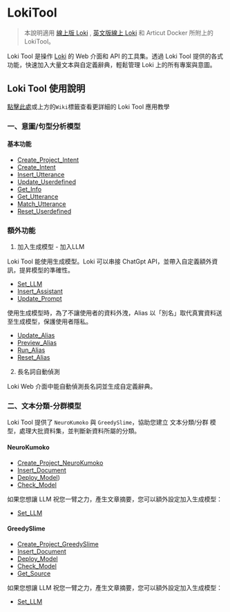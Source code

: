 # LokiTool 
> 本說明適用 [線上版 Loki](https://api.droidtown.co/loki/) , [英文版線上 Loki](https://api.droidtown.co/loki/) 和 Articut Docker 所附上的 LokiTool。


Loki Tool 是操作 [Loki](https://api.droidtown.co/loki/) 的 Web 介面和 API 的工具集。透過 Loki Tool 提供的各式功能，快速加入大量文本與自定義辭典，輕鬆管理 Loki 上的所有專案與意圖。

## Loki Tool 使用說明

[點擊此處](https://github.com/Droidtown/LokiTool_Doc/wiki/Home)或上方的`Wiki`標籤查看更詳細的 Loki Tool 應用教學

### 一、意圖/句型分析模型
#### 基本功能
- [Create_Project_Intent](https://github.com/Droidtown/LokiTool_Doc/blob/main/LokiCall/Func_Create_Project_intent.md)
- [Create_Intent](https://github.com/Droidtown/LokiTool_Doc/blob/main/LokiCall/Func_Create_Intent.md)
- [Insert_Utterance](https://github.com/Droidtown/LokiTool_Doc/blob/main/LokiCall/Func_Insert_Utterance.md)
- [Update_Userdefined](https://github.com/Droidtown/LokiTool_Doc/blob/main/LokiCall/Func_Update_Userdefined.md)
- [Get_Info](https://github.com/Droidtown/LokiTool_Doc/blob/main/LokiCall/Func_Get_Info.md)
- [Get_Utterance](https://github.com/Droidtown/LokiTool_Doc/blob/main/LokiCall/Func_Get_Utterance.md)
- [Match_Utterance](https://github.com/Droidtown/LokiTool_Doc/blob/main/LokiCall/Func_Match_Utterance.md)
- [Reset_Userdefined](https://github.com/Droidtown/LokiTool_Doc/blob/main/LokiCall/Func_Reset_Userdefined.md)

### 額外功能
1. 加入生成模型 - 加入LLM

Loki Tool 能使用生成模型。Loki 可以串接 ChatGpt API，並帶入自定義額外資訊，提昇模型的準確性。
- [Set_LLM](https://github.com/Droidtown/LokiTool_Doc/blob/main/LokiCall/Func_Set_LLM.md)
- [Insert_Assistant](https://github.com/Droidtown/LokiTool_Doc/blob/main/LokiCall/Func_Insert_Assistant.md)
- [Update_Prompt](https://github.com/Droidtown/LokiTool_Doc/blob/main/LokiCall/Func_Update_Prompt.md)

使用生成模型時，為了不讓使用者的資料外洩，Alias 以「別名」取代真實資料送至生成模型，保護使用者隱私。
- [Update_Alias](https://github.com/Droidtown/LokiTool_Doc/blob/main/LokiCall/Func_Update_Alias.md)
- [Preview_Alias](https://github.com/Droidtown/LokiTool_Doc/blob/main/LokiCall/Func_Preview_Alias.md)
- [Run_Alias](https://github.com/Droidtown/LokiTool_Doc/blob/main/LokiCall/Func_Run_Alias.md)
- [Reset_Alias](https://github.com/Droidtown/LokiTool_Doc/blob/main/LokiCall/Func_Reset_Alias.md)

2. 長名詞自動偵測

Loki Web 介面中能自動偵測長名詞並生成自定義辭典。

### 二、文本分類-分群模型
Loki Tool 提供了 `NeuroKumoko` 與 `GreedySlime`，協助您建立 文本分類/分群 模型，處理大批資料集，並判斷新資料所屬的分類。

#### NeuroKumoko
- [Create_Project_NeuroKumoko](https://github.com/Droidtown/LokiTool_Doc/blob/main/LokiCall/Func_Create_Project_NeuroKumoko)
- [Insert_Document](https://github.com/Droidtown/LokiTool_Doc/blob/main/LokiCall/Func_Insert_Document)
- [Deploy_Model](https://github.com/Droidtown/LokiTool_Doc/blob/main/LokiCall/Func_Deploy_Model))
- [Check_Model](https://github.com/Droidtown/LokiTool_Doc/blob/main/LokiCall/Func_Check_Model)

如果您想讓 LLM 祝您一臂之力，產生文章摘要，您可以額外設定加入生成模型：
- [Set_LLM](https://github.com/Droidtown/LokiTool_Doc/blob/main/LokiCall/Func_Set_LLM)

#### GreedySlime
- [Create_Project_GreedySlime](https://github.com/Droidtown/LokiTool_Doc/blob/main/LokiCall/Func_Create_Project_GreedySlime)
- [Insert_Document](https://github.com/Droidtown/LokiTool_Doc/blob/main/LokiCall/Func_Insert_Document)
- [Deploy_Model](https://github.com/Droidtown/LokiTool_Doc/blob/main/LokiCall/Func_Deploy_Model)
- [Check_Model](https://github.com/Droidtown/LokiTool_Doc/blob/main/LokiCall/Func_Check_Model)
- [Get_Source](https://github.com/Droidtown/LokiTool_Doc/blob/main/LokiCall/Func_Get_Source)

如果您想讓 LLM 祝您一臂之力，產生文章摘要，您可以額外設定加入生成模型：
- [Set_LLM](https://github.com/Droidtown/LokiTool_Doc/blob/main/LokiCall/Func_Set_LLM)